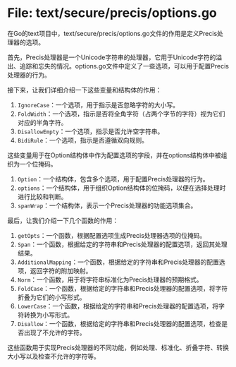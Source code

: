 # File: text/secure/precis/options.go

在Go的text项目中，text/secure/precis/options.go文件的作用是定义Precis处理器的选项。

首先，Precis处理器是一个Unicode字符串的处理器，它用于Unicode字符的溢出、追踪和忘失的情况。options.go文件中定义了一些选项，可以用于配置Precis处理器的行为。

接下来，让我们详细介绍一下这些变量和结构体的作用：

1. `IgnoreCase`：一个选项，用于指示是否忽略字符的大小写。
2. `FoldWidth`：一个选项，指示是否将全角字符（占两个字节的字符）视为它们对应的半角字符。
3. `DisallowEmpty`：一个选项，指示是否允许空字符串。
4. `BidiRule`：一个选项，指示是否遵循双向规则。

这些变量用于在Option结构体中作为配置选项的字段，并在options结构体中被组织为一个位掩码。

1. `Option`：一个结构体，包含多个选项，用于配置Precis处理器的行为。
2. `options`：一个结构体，用于组织Option结构体的位掩码，以便在选择处理时进行比较和判断。
3. `spanWrap`：一个结构体，表示一个Precis处理器的功能选项集合。

最后，让我们介绍一下几个函数的作用：

1. `getOpts`：一个函数，根据配置选项生成Precis处理器选项的位掩码。
2. `Span`：一个函数，根据给定的字符串和Precis处理器的配置选项，返回其处理结果。
3. `AdditionalMapping`：一个函数，根据给定的字符串和Precis处理器的配置选项，返回字符的附加映射。
4. `Norm`：一个函数，用于将字符串标准化为Precis处理器的预期格式。
5. `FoldCase`：一个函数，根据给定的字符串和Precis处理器的配置选项，将字符折叠为它们的小写形式。
6. `LowerCase`：一个函数，根据给定的字符串和Precis处理器的配置选项，将字符转换为小写形式。
7. `Disallow`：一个函数，根据给定的字符串和Precis处理器的配置选项，检查是否出现了不允许的字符。

这些函数用于实现Precis处理器的不同功能，例如处理、标准化、折叠字符、转换大小写以及检查不允许的字符等。

